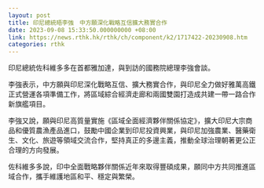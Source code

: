 ```yaml
---
layout: post
title: 印尼總統晤李強　中方願深化戰略互信擴大務實合作
date: 2023-09-08 15:33:50.000000000 +08:00
link: https://news.rthk.hk/rthk/ch/component/k2/1717422-20230908.htm
categories: rthk
---
```


印尼總統佐科維多多在首都雅加達，與到訪的國務院總理李強會談。

李強表示，中方願與印尼深化戰略互信、擴大務實合作，與印尼全力做好雅萬高鐵正式營運各項準備工作，將區域綜合經濟走廊和兩國雙園打造成共建一帶一路合作新旗艦項目。

李強又說，願與印尼高質量實施《區域全面經濟夥伴關係協定》，擴大印尼大宗商品和優質農漁產品進口，鼓勵中國企業到印尼投資興業，與印尼加強農業、醫藥衛生、文化、旅遊等領域交流合作，堅持真正的多邊主義，推動全球治理朝著更公正合理的方向發展。

佐科維多多說，印中全面戰略夥伴關係近年來取得豐碩成果，願同中方共同推進區域合作，攜手維護地區和平、穩定與繁榮。

